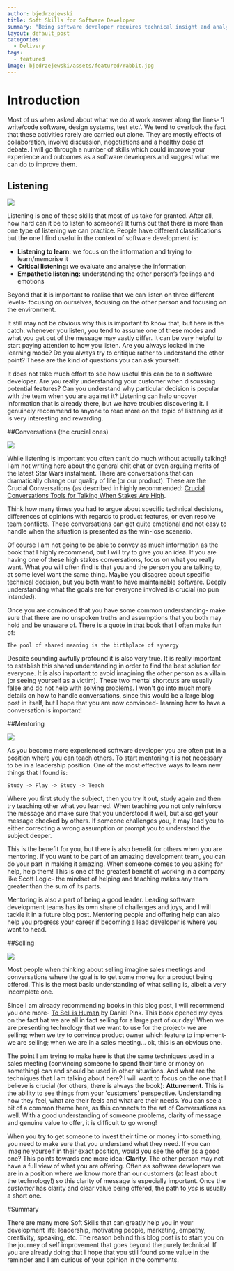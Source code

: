 ```yaml
---
author: bjedrzejewski
title: Soft Skills for Software Developer
summary: "Being software developer requires technical insight and analytical approach. Yet, this is just part of the role. This article explores soft skills that are important part of every software developers life."
layout: default_post
categories:
  - Delivery
tags:
  - featured
image: bjedrzejewski/assets/featured/rabbit.jpg
---
```


# Introduction

Most of us when asked about what we do at work answer along the lines- ‘I write/code software, design systems, 
test etc.’. We tend to overlook the fact that these activities rarely are carried out alone. 
They are mostly effects of collaboration, involve discussion, negotiations and a healthy dose of debate. 
I will go through a number of skills which could improve your experience and outcomes as a software developers 
and suggest what we can do to improve them.

## Listening

<img src="{{ site.baseurl }}/bjedrzejewski/assets/soft-listen.jpg" />

Listening is one of these skills that most of us take for granted. After all, how hard can it be to listen to someone? 
It turns out that there is more than one type of listening we can practice. People have different classifications but 
the one I find useful in the context of software development is:

* **Listening to learn:** we focus on the information and trying to learn/memorise it
* **Critical listening:** we evaluate and analyse the information
* **Empathetic listening:** understanding the other person’s feelings and emotions

Beyond that it is important to realise that we can listen on three different levels- focusing on ourselves, focusing 
on the other person and focusing on the environment.

It still may not be obvious why this is important to know that, but here is the catch: whenever you listen, you tend to assume 
one of these modes and what you get out of the message may vastly differ. It can be very helpful to start paying 
attention to how you listen. Are you always locked in the learning mode? Do you always try to critique rather to 
understand the other point? These are the kind of questions you can ask yourself.

It does not take much effort to see how useful this can be to a software developer. Are you really understanding 
your customer when discussing potential features? Can you understand why particular decision is popular with the 
team when you are against it? Listening can help uncover information that is already there, but we have troubles 
discovering it. I genuinely recommend to anyone to read more on the topic of listening as it is very interesting 
and rewarding.

##Conversations (the crucial ones)

<img src="{{ site.baseurl }}/bjedrzejewski/assets/soft-conv.jpg" />

While listening is important you often can’t do much without actually talking! I am not writing here about the general 
chit chat or even arguing merits of the latest Star Wars instalment. There are conversations that can dramatically 
change our quality of life (or our product). These are the Crucial Conversations (as described in highly 
recommended: [Crucial Conversations Tools for Talking When Stakes Are High](https://www.amazon.co.uk/gp/aw/d/0071771328/).

Think how many times you had to argue about specific technical decisions, differences of opinions with regards to 
product features, or even resolve team conflicts. These conversations can get quite emotional and not easy to 
handle when the situation is presented as the win-lose scenario.

Of course I am not going to be able to convey as much information as the book that I highly recommend, but I will try
to give you an idea. If you are having one of these high stakes conversations, focus on what you really want. What you
will often find is that you and the person you are talking to, at some level want the same thing. Maybe you disagree about
specific technical decision, but you both want to have maintainable software. Deeply understanding what the goals are
for everyone involved is crucial (no pun intended).

Once you are convinced that you have some common understanding- make sure that there are no unspoken truths and assumptions
that you both may hold and be unaware of. There is a quote in that book that I often make fun of: 

    The pool of shared meaning is the birthplace of synergy

Despite sounding awfully profound it is also very true. It is really important to establish this shared understanding
in order to find the best solution for everyone. It is also important to avoid imagining the other person as a villain
(or seeing yourself as a victim). These two mental shortcuts are usually false and do not help with solving problems.
I won't go into much more details on how to handle conversations, since this would be a large blog post in itself, but I
hope that you are now convinced- learning how to have a conversation is important!

##Mentoring

<img src="{{ site.baseurl }}/bjedrzejewski/assets/soft-mentor.jpeg" />

As you become more experienced software developer you are often put in a position where you can teach others. To start
mentoring it is not necessary to be in a leadership position. One of the most effective ways to learn new things that I found is:
  
    Study -> Play -> Study -> Teach
    
Where you first study the subject, then you try it out, study again and then try teaching other what you learned. When teaching
you not only reinforce the message and make sure that you understood it well, but also get your message checked by others.
If someone challenges you, it may lead you to either correcting a wrong assumption or prompt you to understand the subject
deeper.

This is the benefit for you, but there is also benefit for others when you are mentoring. If you want to be part of an
amazing development team, you can do your part in making it amazing. When someone comes to you asking for help, help them!
This is one of the greatest benefit of working in a company like Scott Logic- the mindset of helping and teaching makes
any team greater than the sum of its parts.

Mentoring is also a part of being a good leader. Leading software development teams has its own share of challenges and joys,
and I will tackle it in a future blog post. Mentoring people and offering help can also help you progress your career if
becoming a lead developer is where you want to head.

##Selling

<img src="{{ site.baseurl }}/bjedrzejewski/assets/soft-sell.jpg" />

Most people when thinking about selling imagine sales meetings and conversations where the goal is to get some money
for a product being offered. This is the most basic understanding of what selling is, albeit a very incomplete one.

Since I am already recommending books in this blog post, I will recommend you one more- [To Sell is Human](https://www.amazon.co.uk/Sell-Human-Daniel-H-Pink/dp/0857867202)
by Daniel Pink. This book opened my eyes on the fact hat we are all in fact selling for a large part of our day!
When we are presenting technology that we want to use for the project- we are selling; when we try to convince
product owner which feature to implement- we are selling; when we are in a sales meeting... ok, this is an obvious one.

The point I am trying to make here is that the same techniques used in a sales meeting (convincing someone to spend
their time or money on something) can and should be used in other situations. And what are the techniques that I am
talking about here? I will want to focus on the one that I believe is crucial (for others, there is always the book):
**Attunement**. This is the ability to see things from your 'customers' perspective. Understanding how they feel,
what are their feels and what are their needs. You can see a bit of a common theme here, as this connects to the
art of Conversations as well. With a good understanding of someone problems, clarity of message and genuine value to
offer, it is difficult to go wrong!

When you try to get someone to invest their time or money into something, you need to make sure that you understand what
they need. If you can imagine yourself in their exact position, would you see the offer as a good one? This points towards
one more idea: **Clarity**. The other person may not have a full view of what you are offering. Often as software developers
we are in a position where we know more than our customers (at least about the technology!) so this clarity of message
is especially important. Once the _customer_ has clarity and clear value being offered, the path to _yes_ is usually
a short one.

#Summary

There are many more Soft Skills that can greatly help you in your development life: leadership, motivating people,
marketing, empathy, creativity, speaking, etc. The reason behind this blog post is to start you on the journey of
self improvement that goes beyond the purely technical. If you are already doing that I hope that you still found
some value in the reminder and I am curious of your opinion in the comments.